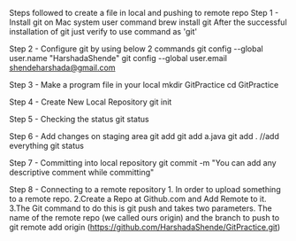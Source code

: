 Steps followed to create a file in local and pushing to remote repo
Step 1 - Install git on Mac system user command 
  brew install git
After the successful installation of git just verify to use command as 'git' 

Step 2 - Configure git by using below 2 commands 
  git config --global user.name "HarshadaShende"
  git config --global user.email shendeharshada@gmail.com

Step 3 - Make a program file in your local 
  mkdir GitPractice
  cd GitPractice

Step 4 - Create New Local Repository
  git init

Step 5 - Checking the status 
  git status

Step 6 - Add changes on staging area 
  git add
  git add a.java
  git add . //add everything
  git status

Step 7 - Committing into local repository 
  git commit -m "You can add any descriptive comment while committing" 

Step 8 - Connecting to a remote repository 
    1. In order to upload something to a remote repo.
    2.Create a Repo at Github.com and Add Remote to it.
    3.The Git command to do this is git push and takes two parameters.
      The name of the remote repo (we called ours origin) and the branch to push to
  git remote add origin (https://github.com/HarshadaShende/GitPractice.git)
  
